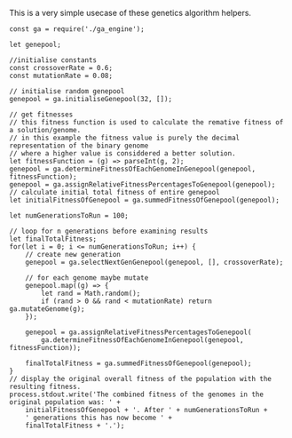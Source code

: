 This is a very simple usecase of these genetics algorithm helpers.

    const ga = require('./ga_engine');
    
    let genepool;
    
    //initialise constants
    const crossoverRate = 0.6;
    const mutationRate = 0.08;
    
    // initialise random genepool
    genepool = ga.initialiseGenepool(32, []);
    
    // get fitnesses
    // this fitness function is used to calculate the remative fitness of a solution/genome.
    // in this example the fitness value is purely the decimal representation of the binary genome
    // where a higher value is considdered a better solution.
    let fitnessFunction = (g) => parseInt(g, 2);
    genepool = ga.determineFitnessOfEachGenomeInGenepool(genepool, fitnessFunction);
    genepool = ga.assignRelativeFitnessPercentagesToGenepool(genepool);
    // calculate initial total fitness of entire genepool
    let initialFitnessOfGenepool = ga.summedFitnessOfGenepool(genepool);

    let numGenerationsToRun = 100;

    // loop for n generations before examining results
    let finalTotalFitness;
    for(let i = 0; i <= numGenerationsToRun; i++) {
        // create new generation
        genepool = ga.selectNextGenGenepool(genepool, [], crossoverRate);

        // for each genome maybe mutate
        genepool.map((g) => {
            let rand = Math.random();
            if (rand > 0 && rand < mutationRate) return ga.mutateGenome(g);
        });

        genepool = ga.assignRelativeFitnessPercentagesToGenepool(
            ga.determineFitnessOfEachGenomeInGenepool(genepool, fitnessFunction));

        finalTotalFitness = ga.summedFitnessOfGenepool(genepool);
    }
    // display the original overall fitness of the population with the resulting fitness.
    process.stdout.write('The combined fitness of the genomes in the original population was: ' +
        initialFitnessOfGenepool + '. After ' + numGenerationsToRun +
        ' generations this has now become ' +
        finalTotalFitness + '.');
